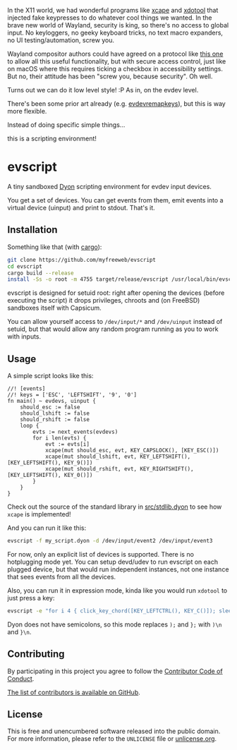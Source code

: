 In the X11 world, we had wonderful programs like [xcape] and [xdotool] that injected fake keypresses to do whatever cool things we wanted.
In the brave new world of Wayland, security is king, so there's no access to global input.
No keyloggers, no geeky keyboard tricks, no text macro expanders, no UI testing/automation, screw you.

Wayland compositor authors could have agreed on a protocol like [this one](https://gist.github.com/myfreeweb/7c656d535ae1c5a1336f29d2c1473726) to allow all this useful functionality, but with secure access control, just like on macOS where this requires ticking a checkbox in accessibility settings.
But no, their attitude has been "screw you, because security".
Oh well.

Turns out we can do it low level style! :P
As in, on the evdev level.

There's been some prior art already (e.g. [evdevremapkeys]), but this is way more flexible.

Instead of doing specific simple things…

this is a scripting environment!

[xcape]: https://github.com/alols/xcape
[xdotool]: https://github.com/jordansissel/xdotool
[evdevremapkeys]: https://github.com/philipl/evdevremapkeys

# evscript

A tiny sandboxed [Dyon] scripting environment for evdev input devices.

You get a set of devices.
You can get events from them, emit events into a virtual device (uinput) and print to stdout.
That's it.

[Dyon]: https://github.com/PistonDevelopers/dyon

## Installation

Something like that (with [cargo]):

```bash
git clone https://github.com/myfreeweb/evscript
cd evscript
cargo build --release
install -Ss -o root -m 4755 target/release/evscript /usr/local/bin/evscript
```

evscript is designed for setuid root: right after opening the devices (before executing the script) it drops privileges, chroots and (on FreeBSD) sandboxes itself with Capsicum.

You can allow yourself access to `/dev/input/*` and `/dev/uinput` instead of setuid, but that would allow any random program running as you to work with inputs.

[cargo]: http://doc.crates.io/index.html

## Usage

A simple script looks like this:

```dyon
//! [events]
//! keys = ['ESC', 'LEFTSHIFT', '9', '0']
fn main() ~ evdevs, uinput {
    should_esc := false
    should_lshift := false
    should_rshift := false
    loop {
        evts := next_events(evdevs)
        for i len(evts) {
            evt := evts[i]
            xcape(mut should_esc, evt, KEY_CAPSLOCK(), [KEY_ESC()])
            xcape(mut should_lshift, evt, KEY_LEFTSHIFT(), [KEY_LEFTSHIFT(), KEY_9()])
            xcape(mut should_rshift, evt, KEY_RIGHTSHIFT(), [KEY_LEFTSHIFT(), KEY_0()])
        }
    }
}
```

Check out the source of the standard library in [src/stdlib.dyon](https://github.com/myfreeweb/evscript/blob/master/src/stdlib.dyon) to see how `xcape` is implemented!

And you can run it like this:

```bash
evscript -f my_script.dyon -d /dev/input/event2 /dev/input/event3
```

For now, only an explicit list of devices is supported.
There is no hotplugging mode yet.
You can setup devd/udev to run evscript on each plugged device, but that would run independent instances, not one instance that sees events from all the devices.

Also, you can run it in expression mode, kinda like you would run `xdotool` to just press a key:

```bash
evscript -e "for i 4 { click_key_chord([KEY_LEFTCTRL(), KEY_C()]); sleep(0.3); }"
```

Dyon does not have semicolons, so this mode replaces `);` and `};` with `)\n` and `}\n`.

## Contributing

By participating in this project you agree to follow the [Contributor Code of Conduct](https://www.contributor-covenant.org/version/1/4/).

[The list of contributors is available on GitHub](https://github.com/myfreeweb/evscript/graphs/contributors).

## License

This is free and unencumbered software released into the public domain.  
For more information, please refer to the `UNLICENSE` file or [unlicense.org](http://unlicense.org).
